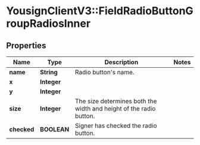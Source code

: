 # YousignClientV3::FieldRadioButtonGroupRadiosInner

## Properties
Name | Type | Description | Notes
------------ | ------------- | ------------- | -------------
**name** | **String** | Radio button&#x27;s name. | 
**x** | **Integer** |  | 
**y** | **Integer** |  | 
**size** | **Integer** | The size determines both the width and height of the radio button. | 
**checked** | **BOOLEAN** | Signer has checked the radio button. | 

